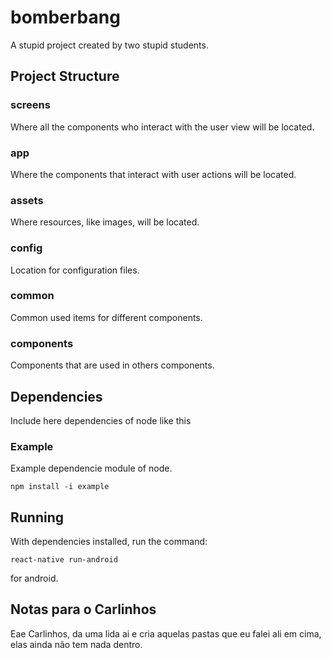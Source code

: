 # bomberbang

A stupid project created by two stupid students.

## Project Structure

### screens

Where all the components who interact with the user view will be located.

### app

Where the components that interact with user actions will be located.

### assets

Where resources, like images, will be located.

### config

Location for configuration files.

### common

Common used items for different components.

### components

Components that are used in others components.

## Dependencies

Include here dependencies of node like this

### Example

Example dependencie module of node.

```
npm install -i example
```

## Running

With dependencies installed, run the command:

```
react-native run-android
```

for android.

## Notas para o Carlinhos

Eae Carlinhos, da uma lida ai e cria aquelas pastas que eu falei ali em cima, elas ainda não tem nada dentro.
